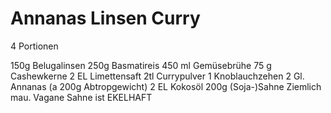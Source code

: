 # Annanas Linsen Curry
4 Portionen

150g Belugalinsen 
250g Basmatireis
450 ml Gemüsebrühe
75 g Cashewkerne
2 EL Limettensaft
2tl Currypulver
1 Knoblauchzehen
2 Gl. Annanas (a 200g Abtropgewicht)
2 EL Kokosöl
200g (Soja-)Sahne
Ziemlich mau. Vagane Sahne ist EKELHAFT